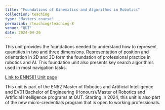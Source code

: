 ```yaml
---
title: "Foundations of Kinematics and Algorithms in Robotics"
collection: teaching
type: "Masters course"
permalink: /teaching/teaching-8
venue: "QUT"
date: 2024-04-26
---
```


This unit provides the foundations needed to understand how to represent quantities in two and three dimensions. Representation of position and orientation in 2D and 3D form the foundation of professional practice in robotics and AI. This foundation unit also presents key search algorithms used in most navigation tasks.

[Link to ENN581 Unit page](https://www.qut.edu.au/study/unit?unitCode=EGH432)

This unit is part of the EN52 Master of Robotics and Artificial Intelligence and EV01 Bachelor of Engineering (Honours)/Master of Robotics and Artificial Intelligence programs at QUT.
Starting in 2024, this unit is also part of the new micro-credentials program that is open to working professionals. 